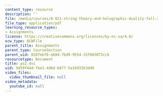 ```yaml
---
content_type: resource
description: ''
file: /media/courses/8-821-string-theory-and-holographic-duality-fall-2014/9d59f44dfbe14d6db8775a16915b3dd9_MIT8_821F14_pset2.pdf
file_type: application/pdf
learning_resource_types:
- Assignments
license: https://creativecommons.org/licenses/by-nc-sa/4.0/
ocw_type: OCWFile
parent_title: Assignments
parent_type: CourseSection
parent_uid: 0287ebf6-a68d-7bd9-9554-33f603873ccb
resourcetype: Document
title: ps2.dvi
uid: 9d59f44d-fbe1-4d6d-b877-5a16915b3dd9
video_files:
  video_thumbnail_file: null
video_metadata:
  youtube_id: null
---
```

